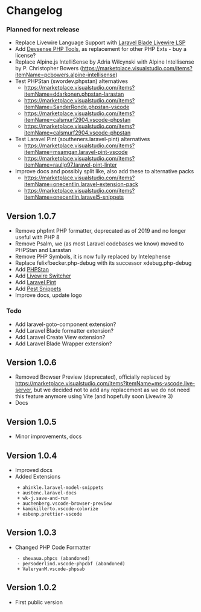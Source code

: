 # Changelog

### Planned for next release

- Replace Livewire Language Support with [Laravel Blade Livewire LSP](https://marketplace.visualstudio.com/items?itemName=haringsbe-haringsrob.laravel-blade-livewire-lsp)
- Add [Devsense PHP Tools](https://marketplace.visualstudio.com/items?itemName=DEVSENSE.phptools-vscode), as replacement for other PHP Exts - buy a license?
- Replace Alpine.js IntelliSense by Adria Wilcynski with Alpine Intellisense by P. Christopher Bowers (https://marketplace.visualstudio.com/items?itemName=pcbowers.alpine-intellisense)
- Test PHPStan (swordev.phpstan) alternatives
  - https://marketplace.visualstudio.com/items?itemName=ddarkonen.phpstan-larastan
  - https://marketplace.visualstudio.com/items?itemName=SanderRonde.phpstan-vscode
  - https://marketplace.visualstudio.com/items?itemName=calsmurf2904.vscode-phpstan
  - https://marketplace.visualstudio.com/items?itemName=calsmurf2904.vscode-phpstan
- Test Laravel Pint (southeners.laravel-pint) alternatives
  - https://marketplace.visualstudio.com/items?itemName=msamgan.laravel-pint-vscode
  - https://marketplace.visualstudio.com/items?itemName=raullg97.laravel-pint-linter
- Improve docs and possibly split like, also add these to alternative packs
  - https://marketplace.visualstudio.com/items?itemName=onecentlin.laravel-extension-pack
  - https://marketplace.visualstudio.com/items?itemName=onecentlin.laravel5-snippets

## Version 1.0.7

- Remove phpfmt PHP formatter, deprecated as of 2019 and no longer useful with PHP 8
- Remove Psalm, we (as most Laravel codebases we know) moved to PHPStan and Larastan
- Remove PHP Symbols, it is now fully replaced by Intelephense
- Replace felixfbecker.php-debug with its successor xdebug.php-debug
- Add [PHPStan](https://marketplace.visualstudio.com/items?itemName=swordev.phpstan)
- Add [Livewire Switcher](https://marketplace.visualstudio.com/items?itemName=bebo925.livewire-switcher)
- Add [Laravel Pint](https://marketplace.visualstudio.com/items?itemName=open-southeners.laravel-pint)
- Add [Pest Snippets](https://marketplace.visualstudio.com/items?itemName=dansysanalyst.pest-snippets)
- Improve docs, update logo

### Todo

- Add laravel-goto-component extension?
- Add Laravel Blade formatter extension?
- Add Laravel Create View extension?
- Add Laravel Blade Wrapper extension?

## Version 1.0.6

- Removed Browser Preview (deprecated), officially replaced by https://marketplace.visualstudio.com/items?itemName=ms-vscode.live-server, but we decided not to add any replacement as we do not need this feature anymore using Vite (and hopefully soon Livewire 3)
- Docs

## Version 1.0.5

- Minor improvements, docs

## Version 1.0.4

- Improved docs
- Added Extensions

```
    + ahinkle.laravel-model-snippets
    + austenc.laravel-docs
    + wk-j.save-and-run
    + auchenberg.vscode-browser-preview
    + kamikillerto.vscode-colorize
    + esbenp.prettier-vscode
```

## Version 1.0.3

- Changed PHP Code Formatter

```
    - shevaua.phpcs (abandoned)
    - persoderlind.vscode-phpcbf (abandoned)
    + ValeryanM.vscode-phpsab
```

## Version 1.0.2

- First public version
